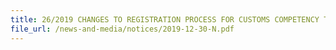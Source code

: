 ```yaml
---
title: 26/2019 CHANGES TO REGISTRATION PROCESS FOR CUSTOMS COMPETENCY TEST FOR DECLARANTS (SC401)
file_url: /news-and-media/notices/2019-12-30-N.pdf
---
```

